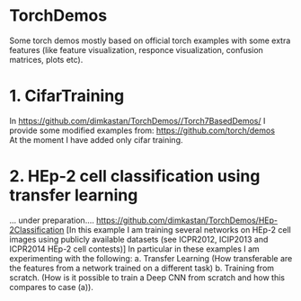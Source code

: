 # TorchDemos
Some torch demos mostly based on official torch examples with some extra features (like feature visualization, responce visualization, confusion matrices, plots etc).
<br />
# 1. CifarTraining
In https://github.com/dimkastan/TorchDemos//Torch7BasedDemos/
I provide some modified examples from: https://github.com/torch/demos<br />
At the moment I have added only cifar training.


# 2. HEp-2 cell classification using transfer learning
... under preparation....
https://github.com/dimkastan/TorchDemos/HEp-2Classification
[In this example I am training several networks on HEp-2 cell images using publicly available datasets (see ICPR2012, ICIP2013 and ICPR2014 HEp-2 cell contests)]
In particular in these examples I am experimenting with the following:
a. Transfer Learning (How transferable are the features from a network trained on a different task)
b. Training from scratch. (How is it possible to train a Deep CNN from scratch and how this compares to case (a)).


